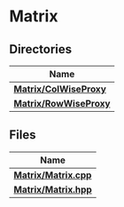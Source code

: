 # Matrix



## Directories

| Name           |
| -------------- |
| **[Matrix/ColWiseProxy](dir_216c1aa359f30eb0629553841dbc9046.md#dir-matrix/colwiseproxy)**  |
| **[Matrix/RowWiseProxy](dir_b5febc39f29ca6b5fc89d7da7f79685d.md#dir-matrix/rowwiseproxy)**  |

## Files

| Name           |
| -------------- |
| **[Matrix/Matrix.cpp](_matrix_8cpp.md#file-matrix.cpp)**  |
| **[Matrix/Matrix.hpp](_matrix_8hpp.md#file-matrix.hpp)**  |
